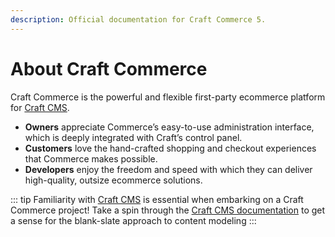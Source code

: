 ```yaml
---
description: Official documentation for Craft Commerce 5.
---
```


# About Craft Commerce

Craft Commerce is the powerful and flexible first-party ecommerce platform for [Craft CMS](https://craftcms.com).

- **Owners** appreciate Commerce’s easy-to-use administration interface, which is deeply integrated with Craft’s control panel.
- **Customers** love the hand-crafted shopping and checkout experiences that Commerce makes possible.
- **Developers** enjoy the freedom and speed with which they can deliver high-quality, outsize ecommerce solutions.

::: tip
Familiarity with [Craft CMS](https://craftcms.com/) is essential when embarking on a Craft Commerce project! Take a spin through the [Craft CMS documentation](https://craftcms.com/docs/) to get a sense for the blank-slate approach to content modeling
:::
